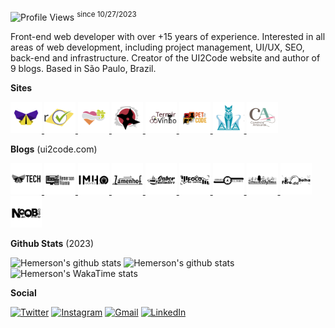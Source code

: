![Profile Views](https://komarev.com/ghpvc/?username=ui2code) <sup>since 10/27/2023</sup>

Front-end web developer with over +15 years of experience. Interested in all areas of web development, including project management, UI/UX, SEO, back-end and infrastructure. Creator of the UI2Code website and author of 9 blogs. Based in São Paulo, Brazil.

**Sites**

<a href="https://ui2code.com" title="UI2Code">
  <img src="./resources/sites/ui2code.svg" width="50" />
</a>
<a href="https://votacaobrasil.com.br" title="Votação Brasil">
  <img src="./resources/sites/votacaobrasil.svg" width="50" />
</a>
<a href="https://opresentear.com.br" title="O Presentear">
  <img src="./resources/sites/opresentear.svg" width="50" />
</a>
<a href="https://togakurecss.com" title="Togakure CSS">
  <img src="./resources/sites/togakure.svg" width="50" />
</a>
<a href="https://terroirdovinho.com.br" title="Terroir do Vinho">
  <img src="./resources/sites/terroirdovinho.svg" width="50" />
</a>
<a href="https://pet2code.com" title="Pet2Code">
  <img src="./resources/sites/pet2code.svg" width="50" />
</a>
<a href="https://skillblend.com.br" title="Skill Blend">
  <img src="./resources/sites/skillblend.svg" width="50" />
</a>
<a href="https://comercioartesanal.com" title="Comércio Artesanal">
  <img src="./resources/sites/comercioartesanal.svg" width="50" />
</a>

<br />

**Blogs** (ui2code.com)

<a href="https://ui2code.com/blogs/tecnologia" title="Tecnologia">
  <img src="./resources/blogs/tecnologia.svg" width="50" />
</a>
<a href="https://ui2code.com/blogs/hemersonvianna" title="Hemerson Vianna">
  <img src="./resources/blogs/hemersonvianna.svg" width="50" />
</a>
<a href="https://ui2code.com/blogs/imhomovies" title="IMHO Movies">
  <img src="./resources/blogs/imhomovies.svg" width="50" />
</a>
<a href="https://ui2code.com/blogs/zamenhof" title="Zamenhof">
  <img src="./resources/blogs/zamenhof.svg" width="50" />
</a>
<a href="https://ui2code.com/blogs/saborinstintivo" title="Sabor Instintivo">
  <img src="./resources/blogs/saborinstintivo.svg" width="50" />
</a>
<a href="https://ui2code.com/blogs/foconocapital" title="Foco no Capital">
  <img src="./resources/blogs/foconocapital.svg" width="50" />
</a>
<a href="https://ui2code.com/blogs/jornadarelevante" title="Jornada Relevante">
  <img src="./resources/blogs/jornadarelevante.svg" width="50" />
</a>
<a href="https://ui2code.com/blogs/sonusetrhythmus" title="Sonus et Rhythmus">
  <img src="./resources/blogs/sonusetrhythmus.svg" width="50" />
</a>
<a href="https://ui2code.com/blogs/foradabolha" title="Fora da Bolha">
  <img src="./resources/blogs/foradabolha.svg" width="50" />
</a>
<a href="https://ui2code.com/blogs/noobdaera8bits" title="Noob da Era 8 Bits">
  <img src="./resources/blogs/noobdaera8bits.svg" width="50" />
</a>

**Github Stats** (2023)

![Hemerson's github stats](https://github-readme-stats.vercel.app/api?username=ui2code\&rank_icon=percentile\&theme=tokyonight\&hide=contribs,stars\&show=reviews,prs_merged\&include_all_commits=true&show_icons=true\&count_private=true\&role=OWNER,ORGANIZATION_MEMBER,COLLABORATOR\&include_orgs=true\&custom_title=\&hide_border=true\&n=n101)
![Hemerson's github stats](https://github-readme-streak-stats.herokuapp.com?user=ui2code&theme=tokyonight&hide_border=true&card_width=200&date_format=M%20j%5B%2C%20Y%5D&hide_current_streak=true&hide_longest_streak=true)
![Hemerson's WakaTime stats](https://github-readme-stats.vercel.app/api/wakatime?username=ui2code\&hide_border=true\&layout=compact\&theme=tokyonight\&langs_count=8&hide=properties&custom_title=Most%20Used%20Languages\&range=all_time)

**Social**

[![Twitter](https://img.shields.io/badge/Twitter-1DA1F2?style=for-the-badge&logo=twitter&logoColor=white)](https://twitter.com/ui2code)
[![Instagram](https://img.shields.io/badge/Instagram-E4405F?style=for-the-badge&logo=instagram&logoColor=white)](https://instagram.com/ui2code)
[![Gmail](https://img.shields.io/badge/Gmail-D14836?style=for-the-badge&logo=gmail&logoColor=white)](mailto:hemerson.lourenco@gmail.com)
[![LinkedIn](https://img.shields.io/badge/LinkedIn-0077B5?style=for-the-badge&logo=linkedin&logoColor=white)](https://www.linkedin.com/in/hemersonvianna)
